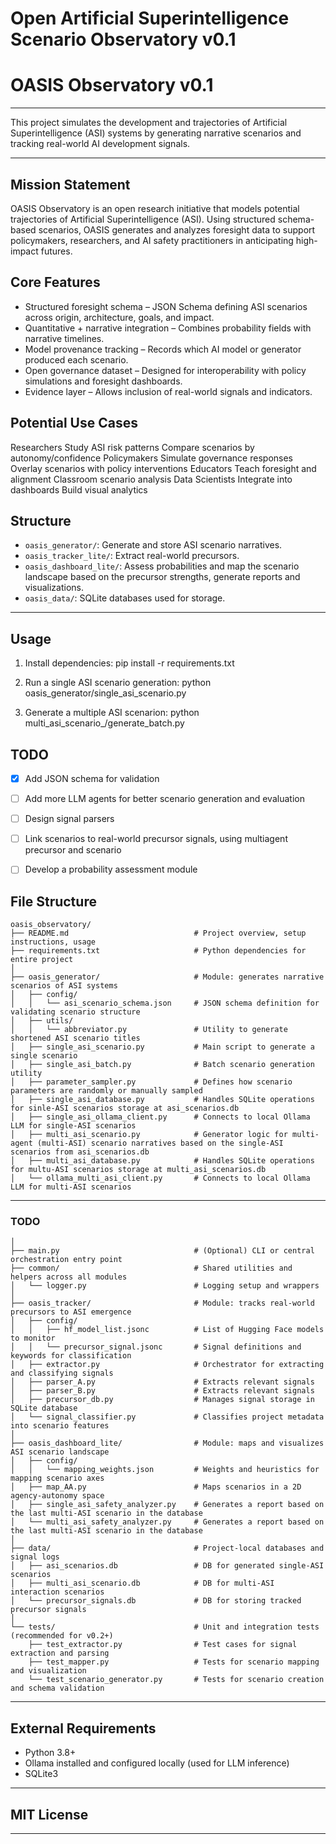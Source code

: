 # Open Artificial Superintelligence Scenario Observatory v0.1
# OASIS Observatory v0.1

---
This project simulates the development and trajectories of Artificial Superintelligence (ASI) systems by generating narrative scenarios and tracking real-world AI development signals.

---
## Mission Statement
OASIS Observatory is an open research initiative that models potential trajectories of Artificial Superintelligence (ASI). Using structured schema-based scenarios, OASIS generates and analyzes foresight data to support policymakers, researchers, and AI safety practitioners in anticipating high-impact futures.

## Core Features

- Structured foresight schema – JSON Schema defining ASI scenarios across origin, architecture, goals, and impact.
- Quantitative + narrative integration – Combines probability fields with narrative timelines.
- Model provenance tracking – Records which AI model or generator produced each scenario.
- Open governance dataset – Designed for interoperability with policy simulations and foresight dashboards.
- Evidence layer – Allows inclusion of real-world signals and indicators.

## Potential Use Cases

Researchers            Study ASI risk patterns            Compare scenarios by autonomy/confidence
Policymakers           Simulate governance responses	  Overlay scenarios with policy interventions
Educators              Teach foresight and alignment	  Classroom scenario analysis
Data Scientists        Integrate into dashboards	      Build visual analytics

## Structure
- `oasis_generator/`: Generate and store ASI scenario narratives.
- `oasis_tracker_lite/`: Extract real-world precursors.
- `oasis_dashboard_lite/`: Assess probabilities and map the scenario landscape based on the precursor strengths, generate reports and visualizations.
- `oasis_data/`: SQLite databases used for storage.
---
## Usage

1. Install dependencies:
pip install -r requirements.txt

2. Run a single ASI scenario generation:
python oasis_generator/single_asi_scenario.py

3. Generate a multiple ASI scenarion:
python multi_asi_scenario_/generate_batch.py


## TODO
- [x] Add JSON schema for validation
- [ ] Add more LLM agents for better scenario generation and evaluation
- [ ] Design signal parsers
- [ ] Link scenarios to real-world precursor signals, using multiagent precursor and scenario
- [ ] Develop a probability assessment module


## File Structure
```
oasis_observatory/
├── README.md                            # Project overview, setup instructions, usage
├── requirements.txt                     # Python dependencies for entire project
│
├── oasis_generator/                     # Module: generates narrative scenarios of ASI systems
│   ├── config/
│   │   └── asi_scenario_schema.json     # JSON schema definition for validating scenario structure
│   ├── utils/
│   │   └── abbreviator.py               # Utility to generate shortened ASI scenario titles
│   ├── single_asi_scenario.py           # Main script to generate a single scenario
│   ├── single_asi_batch.py              # Batch scenario generation utility
│   ├── parameter_sampler.py             # Defines how scenario parameters are randomly or manually sampled
│   ├── single_asi_database.py           # Handles SQLite operations for sinle-ASI scenarios storage at asi_scenarios.db
│   ├── single_asi_ollama_client.py      # Connects to local Ollama LLM for single-ASI scenarios
│   ├── multi_asi_scenario.py            # Generator logic for multi-agent (multi-ASI) scenario narratives based on the single-ASI scenarios from asi_scenarios.db
│   ├── multi_asi_database.py            # Handles SQLite operations for multu-ASI scenarios storage at multi_asi_scenarios.db
│   └── ollama_multi_asi_client.py       # Connects to local Ollama LLM for multi-ASI scenarios
```
---
### TODO
```
│
├── main.py                              # (Optional) CLI or central orchestration entry point
├── common/                              # Shared utilities and helpers across all modules
│   └── logger.py                        # Logging setup and wrappers
│
├── oasis_tracker/                       # Module: tracks real-world precursors to ASI emergence
│   ├── config/
│   │   ├── hf_model_list.jsonc          # List of Hugging Face models to monitor
│   │   └── precursor_signal.jsonc       # Signal definitions and keywords for classification
│   ├── extractor.py                     # Orchestrator for extracting and classifying signals
│   ├── parser_A.py                      # Extracts relevant signals
│   ├── parser_B.py                      # Extracts relevant signals
│   ├── precursor_db.py                  # Manages signal storage in SQLite database
│   └── signal_classifier.py             # Classifies project metadata into scenario features
│
├── oasis_dashboard_lite/                # Module: maps and visualizes ASI scenario landscape
│   ├── config/
│   │   └── mapping_weights.json         # Weights and heuristics for mapping scenario axes
│   ├── map_AA.py                        # Maps scenarios in a 2D agency-autonomy space
│   ├── single_asi_safety_analyzer.py    # Generates a report based on the last multi-ASI scenario in the database
│   └── multi_asi_safety_analyzer.py     # Generates a report based on the last multi-ASI scenario in the database
│
├── data/                                # Project-local databases and signal logs
│   ├── asi_scenarios.db                 # DB for generated single-ASI scenarios
│   ├── multi_asi_scenario.db            # DB for multi-ASI interaction scenarios
│   └── precursor_signals.db             # DB for storing tracked precursor signals
│
└── tests/                               # Unit and integration tests (recommended for v0.2+)
    ├── test_extractor.py                # Test cases for signal extraction and parsing
    ├── test_mapper.py                   # Tests for scenario mapping and visualization
    └── test_scenario_generator.py       # Tests for scenario creation and schema validation
```
---

## External Requirements
- Python 3.8+
- Ollama installed and configured locally (used for LLM inference)
- SQLite3
---

## MIT License

---
<!--
**oasis-observatory/OASIS-observatory** is a ✨ _special_ ✨ repository because its `README.md` (this file) appears on your GitHub profile.

Here are some ideas to get you started:

- 🔭 I’m currently working on ...
- 🌱 I’m currently learning ...
- 👯 I’m looking to collaborate on ...
- 🤔 I’m looking for help with ...
- 💬 Ask me about ...
- 📫 How to reach me: ...
- 😄 Pronouns: ...
- ⚡ Fun fact: ...
-->
